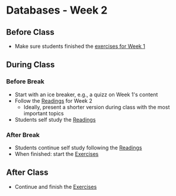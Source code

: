 # Databases - Week 2

## Before Class

- Make sure students finished the [exercises for Week 1](../week1/EXERCISES.md)

## During Class

### Before Break

- Start with an ice breaker, e.g., a quizz on Week 1's content
- Follow the [Readings](./README.md) for Week 2
  - Ideally, present a shorter version during class with the most important topics
- Students self study the [Readings](../week2/README.md)

### After Break

- Students continue self study following the [Readings](../week2/README.md)
- When finished: start the [Exercises](../week2/EXERCISES.md)

## After Class

- Continue and finish the [Exercises](../week2/EXERCISES.md)
